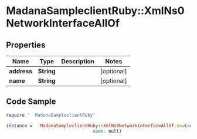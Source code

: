 #   MadanaSampleclientRuby::XmlNs0NetworkInterfaceAllOf

## Properties

Name | Type | Description | Notes
------------ | ------------- | ------------- | -------------
**address** | **String** |  | [optional] 
**name** | **String** |  | [optional] 

## Code Sample

```ruby
require '  MadanaSampleclientRuby'

instance =   MadanaSampleclientRuby::XmlNs0NetworkInterfaceAllOf.new(address: null,
                                 name: null)
```


